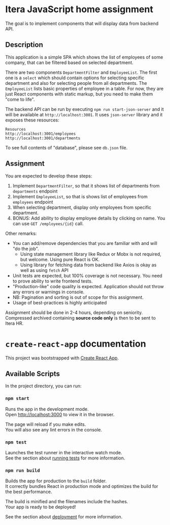 # Itera JavaScript home assignment

The goal is to implement components that will display data from backend API.

## Description

This application is a simple SPA which shows the list of employees of some company, that can be filtered based on selected department.

There are two components `DepartmentFilter` and `EmployeeList`. The first one is a `select` which should contain options for selecting specific department and also for selecting people from all departments. The `EmployeeList` lists basic properties of employee in a table. For now, they are just React components with static markup, but you need to make them "come to life".

The backend API can be run by executing `npm run start-json-server` and it will be available at `http://localhost:3001`. It uses `json-server` library and it exposes these resources:

    Resources
    http://localhost:3001/employees
    http://localhost:3001/departments

To see full contents of "database", please see `db.json` file.

## Assignment

You are expected to develop these steps:

1. Implement `DepartmentFilter`, so that it shows list of departments from `departments` endpoint
2. Implement `EmployeeList`, so that is shows list of employees from `employees` endpoint
3. When selecting department, display only employees from specific department.
4. BONUS: Add ability to display employee details by clicking on name. You can use `GET /employees/{id}` call.

Other remarks:

- You can add/remove dependencies that you are familiar with and will "do the job".
    - Using state management library like Redux or Mobx is not required, but welcome. Using pure React is OK.
    - Using library for fetching data from backend like Axios is okay as well as using `fetch` API
- Unit tests are expected, but 100% coverage is not necessary. You need to prove ability to write frontend tests.
- "Production-like" code quality is expected. Application should not throw any errors or warnings in console.
- NB: Pagination and sorting is out of scope for this assignment.
- Usage of best-practices is highly anticipated

Assignment should be done in 2-4 hours, depending on seniority. Compressed archived containing **source code only** is then to be sent to Itera HR.

# `create-react-app` documentation

This project was bootstrapped with [Create React App](https://github.com/facebook/create-react-app).

## Available Scripts

In the project directory, you can run:

### `npm start`

Runs the app in the development mode.<br />
Open [http://localhost:3000](http://localhost:3000) to view it in the browser.

The page will reload if you make edits.<br />
You will also see any lint errors in the console.

### `npm test`

Launches the test runner in the interactive watch mode.<br />
See the section about [running tests](https://facebook.github.io/create-react-app/docs/running-tests) for more information.

### `npm run build`

Builds the app for production to the `build` folder.<br />
It correctly bundles React in production mode and optimizes the build for the best performance.

The build is minified and the filenames include the hashes.<br />
Your app is ready to be deployed!

See the section about [deployment](https://facebook.github.io/create-react-app/docs/deployment) for more information.